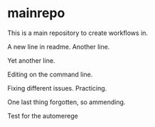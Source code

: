 # mainrepo
This is a main repository to create workflows in.

A new line in readme.
Another line.

Yet another line.

Editing on the command line.

Fixing different issues.
Practicing.

One last thing forgotten, so ammending.

Test for the automerege


